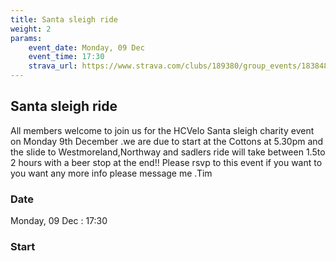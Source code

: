 ```yaml
---
title: Santa sleigh ride
weight: 2
params:
    event_date: Monday, 09 Dec
    event_time: 17:30
    strava_url: https://www.strava.com/clubs/189380/group_events/1838486
---
```


## Santa sleigh ride 

All members welcome to join us for the HCVelo Santa sleigh charity event on Monday 9th December .we are due to start at the Cottons at 5.30pm and the slide to Westmoreland,Northway and sadlers  ride will take between 1.5to 2 hours with a beer stop at the end!!
Please rsvp to this event if you want to  you want any more info please message me .Tim

### Date

Monday, 09 Dec : 17:30

### Start




